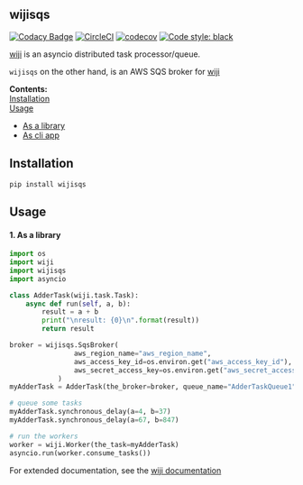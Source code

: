 ## wijisqs             


[![Codacy Badge](https://api.codacy.com/project/badge/Grade/bc260950808a481db69c310fc0f05eb2)](https://www.codacy.com/app/komuw/wijisqs)
[![CircleCI](https://circleci.com/gh/komuw/wijisqs.svg?style=svg)](https://circleci.com/gh/komuw/wijisqs)
[![codecov](https://codecov.io/gh/komuw/wijisqs/branch/master/graph/badge.svg)](https://codecov.io/gh/komuw/wijisqs)
[![Code style: black](https://img.shields.io/badge/code%20style-black-000000.svg)](https://github.com/komuw/wijisqs)


[wiji](https://github.com/komuw/wiji) is an asyncio distributed task processor/queue.       


`wijisqs` on the other hand, is an AWS SQS broker for [wiji](https://github.com/komuw/wiji)
  

**Contents:**          
[Installation](#installation)         
[Usage](#usage)                  
  + [As a library](#1-as-a-library)            
  + [As cli app](#2-as-a-cli-app)            

## Installation

```shell
pip install wijisqs
```           


## Usage

#### 1. As a library
```python
import os
import wiji
import wijisqs
import asyncio

class AdderTask(wiji.task.Task):
    async def run(self, a, b):
        result = a + b
        print("\nresult: {0}\n".format(result))
        return result

broker = wijisqs.SqsBroker(
                aws_region_name="aws_region_name",
                aws_access_key_id=os.environ.get("aws_access_key_id"),
                aws_secret_access_key=os.environ.get("aws_secret_access_key"),
            )
myAdderTask = AdderTask(the_broker=broker, queue_name="AdderTaskQueue1")

# queue some tasks
myAdderTask.synchronous_delay(a=4, b=37)
myAdderTask.synchronous_delay(a=67, b=847)

# run the workers
worker = wiji.Worker(the_task=myAdderTask)
asyncio.run(worker.consume_tasks())
```


For extended documentation, see the [wiji documentation](https://github.com/komuw/wiji) 